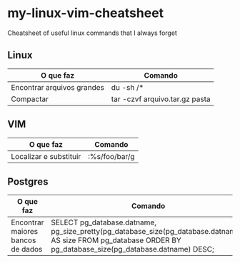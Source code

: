 # my-linux-vim-cheatsheet
Cheatsheet of useful linux commands that I always forget

## Linux

|O que faz   | Comando  |  
|---|---|
|Encontrar arquivos grandes| du -sh /* |  
|Compactar   | tar -czvf arquivo.tar.gz pasta  |   


## VIM

|O que faz| Comando|
|---|---|
|Localizar e substituir| :%s/foo/bar/g|

## Postgres

|O que faz| Comando|
|---|---|
|Encontrar maiores bancos de dados | SELECT pg_database.datname, pg_size_pretty(pg_database_size(pg_database.datname)) AS size FROM pg_database ORDER BY pg_database_size(pg_database.datname) DESC; |
